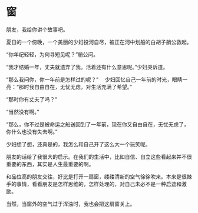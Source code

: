 # 窗

朋友，我给你讲个故事吧。 

夏日的一个傍晚，一个美丽的少妇投河自尽，被正在河中划船的白胡子艄公救起。 

“你年纪轻轻，为何寻短见呢？”艄公问。 

“我才结婚一年，丈夫就遗弃了我。活着还有什么意思呢。”少妇哭诉道。 

“那么我问你，你一年前是怎样过的呢？” 
　少妇回忆自己一年前的时光，眼睛一亮：“那时我自由自在，无忧无虑，对生活充满了希望。” 

“那时你有丈夫了吗？” 

“当然没有啊。” 

“那么，你不过是被命运之船送回到了一年前，现在你又自由自在，无忧无虑了，你什么也没有失去啊。” 

少妇想了想，还真是的，我怎么和自己开了这么大一个玩笑呢。 

朋友的话给了我很大的启示。在我们的生活中，比如自信、自立这些看起来并不很重要的东西，其实是人生最重要的啊。 

和品位高的朋友交往，好比是打开一扇窗，缕缕清新的空气徐徐吹来。本来是很棘手的事情，看看朋友是怎样思维的，怎样处理的，对自己未必不是一种启迪和激励。 

当然，当窗外的空气过于浑浊时，我也会把这扇窗关上。
 